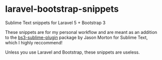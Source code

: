 # laravel-bootstrap-snippets
Sublime Text snippets for Laravel 5 + Bootstrap 3

These snippets are for my personal workflow and are meant as an addition to the [bs3-sublime-plugin](https://github.com/JasonMortonNZ/bs3-sublime-plugin) package by Jason Morton for Sublime Text, which I highly reccommend!

Unless you use Laravel and Bootstrap, these snippets are useless.
